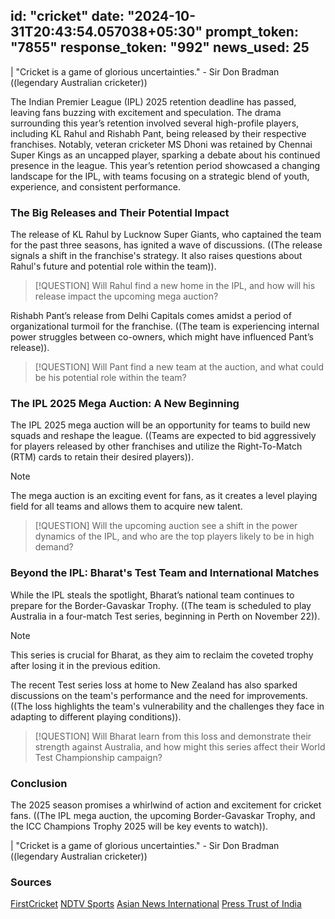 
id: "cricket"
date: "2024-10-31T20:43:54.057038+05:30"
prompt_token: "7855"
response_token: "992"
news_used: 25
------
| "Cricket is a game of glorious uncertainties." - Sir Don Bradman ((legendary Australian cricketer))

The Indian Premier League (IPL) 2025 retention deadline has passed, leaving fans buzzing with excitement and speculation. The drama surrounding this year’s retention involved several high-profile players, including KL Rahul and Rishabh Pant, being released by their respective franchises. Notably, veteran cricketer MS Dhoni was retained by Chennai Super Kings as an uncapped player, sparking a debate about his continued presence in the league. This year’s retention period showcased a changing landscape for the IPL, with teams focusing on a strategic blend of youth, experience, and consistent performance.  

### The Big Releases and Their Potential Impact 

The release of KL Rahul by Lucknow Super Giants, who captained the team for the past three seasons, has ignited a wave of discussions.  ((The release signals a shift in the franchise's strategy. It also raises questions about Rahul's future and potential role within the team)). 

> [!QUESTION]
> Will Rahul find a new home in the IPL, and how will his release impact the upcoming mega auction? 

Rishabh Pant’s release from Delhi Capitals comes amidst a period of organizational turmoil for the franchise.  ((The team is experiencing internal power struggles between co-owners, which might have influenced Pant’s release)).

> [!QUESTION] 
> Will Pant find a new team at the auction, and what could be his potential role within the team?

### The IPL 2025 Mega Auction:  A New Beginning 

The IPL 2025 mega auction will be an opportunity for teams to build new squads and reshape the league.  ((Teams are expected to bid aggressively for players released by other franchises and utilize the Right-To-Match (RTM) cards to retain their desired players)).

> [!NOTE] 
> The mega auction is an exciting event for fans, as it creates a level playing field for all teams and allows them to acquire new talent. 

> [!QUESTION] 
> Will the upcoming auction see a shift in the power dynamics of the IPL, and who are the top players likely to be in high demand? 

### Beyond the IPL: Bharat's Test Team and International Matches 

While the IPL steals the spotlight, Bharat’s national team continues to prepare for the Border-Gavaskar Trophy.  ((The team is scheduled to play Australia in a four-match Test series, beginning in Perth on November 22)).

> [!NOTE]  
>  This series is crucial for Bharat, as they aim to reclaim the coveted trophy after losing it in the previous edition. 

The recent Test series loss at home to New Zealand has also sparked discussions on the team's performance and the need for improvements.  ((The loss highlights the team's vulnerability and the challenges they face in adapting to different playing conditions)). 

> [!QUESTION] 
> Will Bharat learn from this loss and demonstrate their strength against Australia, and how might this series affect their World Test Championship campaign?

### Conclusion 

The 2025 season promises a whirlwind of action and excitement for cricket fans.  ((The IPL mega auction, the upcoming Border-Gavaskar Trophy, and the ICC Champions Trophy 2025 will be key events to watch)). 

| "Cricket is a game of glorious uncertainties." - Sir Don Bradman ((legendary Australian cricketer))

### Sources

[FirstCricket](https://www.firstpost.com/firstcricket/sports-news/kl-rahul-lucknow-super-giants-ipl-retention-2025-deadline-lsg-sanjiv-goenka-13830868.html)
[NDTV Sports](https://sports.ndtv.com/ipl-2025/kolkata-knight-riders-ipl-2025-retentions-list-of-players-retained-and-released-6913319)
[Asian News International](https://sports.ndtv.com/cricket/wasim-akram-expresses-optimism-about-india-travelling-to-pakistan-for-champions-trophy-2025-6914786)
[Press Trust of India](https://sports.ndtv.com/australia-vs-india-2024-25/abhimanyu-easwaran-nitish-reddy-fail-to-impress-report-says-india-stars-inept-technique-exposed-in-australia-6915072)

